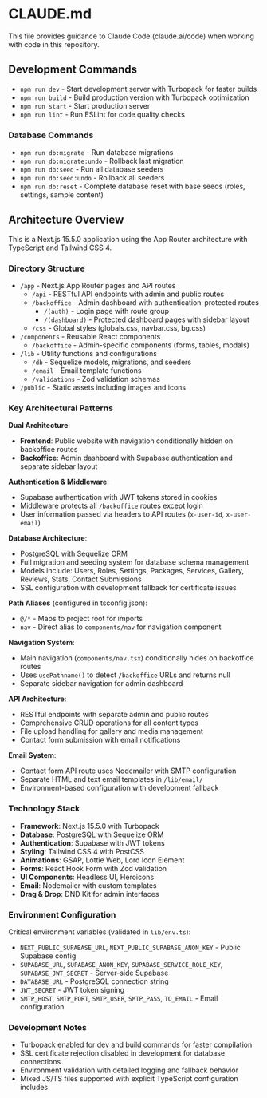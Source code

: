 # CLAUDE.md

This file provides guidance to Claude Code (claude.ai/code) when working with code in this repository.

## Development Commands

- `npm run dev` - Start development server with Turbopack for faster builds
- `npm run build` - Build production version with Turbopack optimization
- `npm run start` - Start production server
- `npm run lint` - Run ESLint for code quality checks

### Database Commands
- `npm run db:migrate` - Run database migrations
- `npm run db:migrate:undo` - Rollback last migration
- `npm run db:seed` - Run all database seeders
- `npm run db:seed:undo` - Rollback all seeders
- `npm run db:reset` - Complete database reset with base seeds (roles, settings, sample content)

## Architecture Overview

This is a Next.js 15.5.0 application using the App Router architecture with TypeScript and Tailwind CSS 4.

### Directory Structure
- `/app` - Next.js App Router pages and API routes
  - `/api` - RESTful API endpoints with admin and public routes
  - `/backoffice` - Admin dashboard with authentication-protected routes
    - `/(auth)` - Login page with route group
    - `/(dashboard)` - Protected dashboard pages with sidebar layout
  - `/css` - Global styles (globals.css, navbar.css, bg.css)
- `/components` - Reusable React components
  - `/backoffice` - Admin-specific components (forms, tables, modals)
- `/lib` - Utility functions and configurations
  - `/db` - Sequelize models, migrations, and seeders
  - `/email` - Email template functions
  - `/validations` - Zod validation schemas
- `/public` - Static assets including images and icons

### Key Architectural Patterns

**Dual Architecture**:
- **Frontend**: Public website with navigation conditionally hidden on backoffice routes
- **Backoffice**: Admin dashboard with Supabase authentication and separate sidebar layout

**Authentication & Middleware**:
- Supabase authentication with JWT tokens stored in cookies
- Middleware protects all `/backoffice` routes except login
- User information passed via headers to API routes (`x-user-id`, `x-user-email`)

**Database Architecture**:
- PostgreSQL with Sequelize ORM
- Full migration and seeding system for database schema management
- Models include: Users, Roles, Settings, Packages, Services, Gallery, Reviews, Stats, Contact Submissions
- SSL configuration with development fallback for certificate issues

**Path Aliases** (configured in tsconfig.json):
- `@/*` - Maps to project root for imports
- `nav` - Direct alias to `components/nav` for navigation component

**Navigation System**:
- Main navigation (`components/nav.tsx`) conditionally hides on backoffice routes
- Uses `usePathname()` to detect `/backoffice` URLs and returns null
- Separate sidebar navigation for admin dashboard

**API Architecture**:
- RESTful endpoints with separate admin and public routes
- Comprehensive CRUD operations for all content types
- File upload handling for gallery and media management
- Contact form submission with email notifications

**Email System**:
- Contact form API route uses Nodemailer with SMTP configuration
- Separate HTML and text email templates in `/lib/email/`
- Environment-based configuration with development fallback

### Technology Stack
- **Framework**: Next.js 15.5.0 with Turbopack
- **Database**: PostgreSQL with Sequelize ORM
- **Authentication**: Supabase with JWT tokens
- **Styling**: Tailwind CSS 4 with PostCSS
- **Animations**: GSAP, Lottie Web, Lord Icon Element
- **Forms**: React Hook Form with Zod validation
- **UI Components**: Headless UI, Heroicons
- **Email**: Nodemailer with custom templates
- **Drag & Drop**: DND Kit for admin interfaces

### Environment Configuration
Critical environment variables (validated in `lib/env.ts`):
- `NEXT_PUBLIC_SUPABASE_URL`, `NEXT_PUBLIC_SUPABASE_ANON_KEY` - Public Supabase config
- `SUPABASE_URL`, `SUPABASE_ANON_KEY`, `SUPABASE_SERVICE_ROLE_KEY`, `SUPABASE_JWT_SECRET` - Server-side Supabase
- `DATABASE_URL` - PostgreSQL connection string
- `JWT_SECRET` - JWT token signing
- `SMTP_HOST`, `SMTP_PORT`, `SMTP_USER`, `SMTP_PASS`, `TO_EMAIL` - Email configuration

### Development Notes
- Turbopack enabled for dev and build commands for faster compilation
- SSL certificate rejection disabled in development for database connections
- Environment validation with detailed logging and fallback behavior
- Mixed JS/TS files supported with explicit TypeScript configuration includes